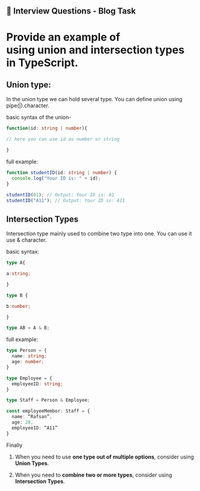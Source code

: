 ## 🎯 Interview Questions - Blog Task
# Provide an example of using union and intersection types in TypeScript.

## Union type:

In the union type we can hold several type. You can define union using pipe(|).character.

basic syntax of the union-

```ts
function(id: string | number){

// here you can use id as number or string

}
```

full example:

```ts
function studentID(id: string | number) {
  console.log("Your ID is: " + id);
}

studentID(01); // Output: Your ID is: 01
studentID("A11"); // Output: Your ID is: A11
```

## Intersection Types

Intersection type mainly used to combine two type into one. You can use it use & character.

basic syntax:

```ts
type A{

a:string;

}

type B {

b:number;

}

type AB = A & B;
```

full example:

```ts
type Person = {
  name: string;
  age: number;
}

type Employee = {
  employeeID: string;
}

type Staff = Person & Employee;

const employeeMembor: Staff = {
  name: “Rafsan”,
  age: 28,
  employeeID: “A11”
}
```

Finally

1. When you need to use **one type out of multiple options**, consider using **Union Types**.

1. When you need to **combine two or more types**, consider using **Intersection Types**.